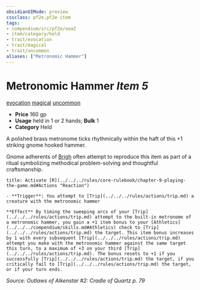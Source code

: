 ```yaml
---
obsidianUIMode: preview
cssclass: pf2e,pf2e-item
tags:
- compendium/src/pf2e/ooa2
- item/category/held
- trait/evocation
- trait/magical
- trait/uncommon
aliases: ["Metronomic Hammer"]
---
```

# Metronomic Hammer *Item 5*  
[evocation](../../../rules/traits/evocation.md)  [magical](../../../rules/traits/magical.md)  [uncommon](../../../rules/traits/uncommon.md)  

- **Price** 160 gp
- **Usage** held in 1 or 2 hands; **Bulk** 1
- **Category** Held

A polished brass metronome ticks rhythmically within the haft of this +1 striking gnome hooked hammer.

Gnome adherents of [Brigh](../../setting/deities/brigh-logm.md) often attempt to reproduce this item as part of a ritual symbolizing methodical problem-solving and thoughtful craftsmanship.

```ad-embed-ability
title: Activate [R](../../../rules/core-rulebook/chapter-9-playing-the-game.md#Actions "Reaction")

- **Trigger**: You attempt to [Trip](../../../rules/actions/trip.md) a creature with the metronomic hammer

**Effect** By timing the sweeping arcs of your [Trip](../../../rules/actions/trip.md) attempt to the built-in metronome of a metronomic hammer, you gain a +1 item bonus to your [Athletics](../../../compendium/skills.md#Athletics) check to [Trip](../../../rules/actions/trip.md) the target. This item bonus increases by 1 with every subsequent [Trip](../../../rules/actions/trip.md) attempt you make with the metronomic hammer against the same target this turn, to a maximum of +3 on your third [Trip](../../../rules/actions/trip.md). The bonus resets to +1 if you successfully [Trip](../../../rules/actions/trip.md) the target, if you critically fail to [Trip](../../../rules/actions/trip.md) the target, or if your turn ends.
```

*Source: Outlaws of Alkenstar #2: Cradle of Quartz p. 79*
